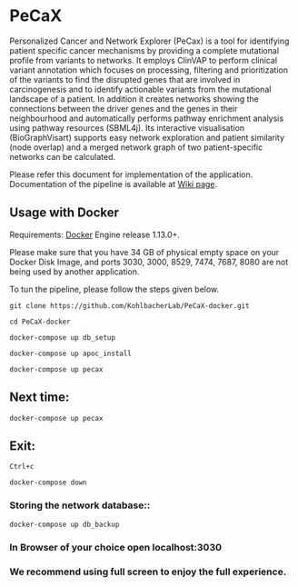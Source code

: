 # PeCaX
Personalized Cancer and Network Explorer (PeCax) is a tool for identifying patient specific cancer mechanisms by providing a complete mutational profile from variants to networks. It employs ClinVAP to perform clinical variant annotation which focuses on processing, filtering and prioritization of the variants to find the disrupted genes that are involved in carcinogenesis and to identify actionable variants from the mutational landscape of a patient. In addition it creates networks showing the connections between the driver genes and the genes in their neighbourhood and automatically performs pathway enrichment analysis using pathway resources (SBML4j). Its interactive visualisation (BioGraphVisart) supports easy network exploration and patient similarity (node overlap) and a merged network graph of two patient-specific networks can be calculated.

Please refer this document for implementation of the application. Documentation of the pipeline is available at [Wiki page](https://github.com/MirjamFi/PeCaX/wiki).
## Usage with Docker
Requirements: [Docker](https://www.docker.com/get-started) Engine release 1.13.0+.

Please make sure that you have 34 GB of physical empty space on your Docker Disk Image, and ports 3030, 3000, 8529, 7474, 7687, 8080 are not being used by another application.

To tun the pipeline, please follow the steps given below.

	git clone https://github.com/KohlbacherLab/PeCaX-docker.git
	
	cd PeCaX-docker

    docker-compose up db_setup
  
    docker-compose up apoc_install
  
    docker-compose up pecax

## Next time:

    docker-compose up pecax
  
## Exit:

    Ctrl+c
  
    docker-compose down
  
### Storing the network database::
  
    docker-compose up db_backup 
    
### In Browser of your choice open localhost:3030

### We recommend using full screen to enjoy the full experience.

